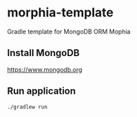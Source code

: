 # morphia-template
Gradle template for MongoDB ORM Mophia

## Install MongoDB
https://www.mongodb.org

## Run application
```
./gradlew run
```
